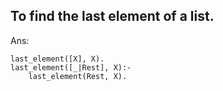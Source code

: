 To find the last element of a list.
---

Ans:
```
last_element([X], X).
last_element([_|Rest], X):-
    last_element(Rest, X).

```
